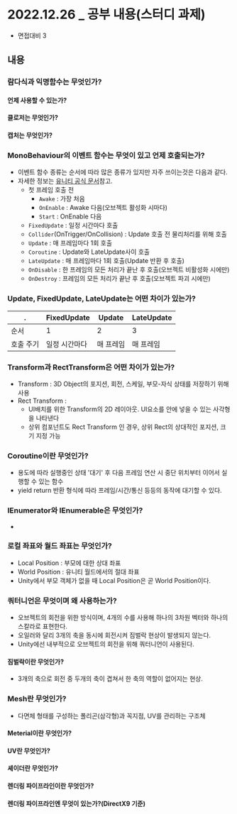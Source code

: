 # 2022.12.26 _ 공부 내용(스터디 과제)
- 면접대비 3

## 내용

### 람다식과 익명함수는 무엇인가?

#### 언제 사용할 수 있는가?

#### 클로저는 무엇인가?

#### 캡처는 무엇인가?

### MonoBehaviour의 이벤트 함수는 무엇이 있고 언제 호출되는가?
- 이벤트 함수 종류는 순서에 따라 많은 종류가 있지만 자주 쓰이는것은 다음과 같다.
- 자세한 정보는 [유니티 공식 문서](https://docs.unity3d.com/kr/2021.3/Manual/ExecutionOrder.html)참고.
  - 첫 프레임 호출 전
    - `Awake` : 가장 처음
    - `OnEnable` : Awake 다음(오브젝트 활성화 시마다)
    - `Start` : OnEnable 다음
  - `FixedUpdate` : 일정 시간마다 호출
  - `Collider`(OnTrigger/OnCollision) : Update 호출 전 물리처리를 위해 호출
  - `Update` : 매 프레임마다 1회 호출
  - `Coroutine` : Update와 LateUpdate사이 호출
  - `LateUpdate` : 매 프레임마다 1회 호출(Update 반환 후 호출)
  - `OnDisable` : 한 프레임의 모든 처리가 끝난 후 호출(오브젝트 비활성화 시에만)
  - `OnDestroy` : 프레임의 모든 처리가 끝난 후 호출(오브젝트 파괴 시에만)

### Update, FixedUpdate, LateUpdate는 어떤 차이가 있는가?

| .     | FixedUpdate | Update | LateUpdate |
|-------|-------------|--------|------------|
| 순서    | 1           | 2      | 3          |
| 호출 주기 | 일정 시간마다     | 매 프레임  | 매 프레임      |

### Transform과 RectTransform은 어떤 차이가 있는가?
- Transform : 3D Object의 포지션, 회전, 스케일, 부모-자식 상태를 저장하기 위해 사용
- Rect Transform :
  - UI배치를 위한 Transform의 2D 레이아웃. UI요소를 안에 넣을 수 있는 사각형을 나타낸다
  - 상위 컴포넌트도 Rect Transform 인 경우, 상위 Rect의 상대적인 포지션, 크기 지정 가능

### Coroutine이란 무엇인가?
- 용도에 따라 실행중인 상태 '대기' 후 다음 프레임 연산 시 중단 위치부터 이어서 실행할 수 있는 함수
- yield return 반환 형식에 따라 프레임/시간/통신 등등의 동작에 대기할 수 있다.

### IEnumerator와 IEnumerable은 무엇인가?
- 

### 로컬 좌표와 월드 좌표는 무엇인가?
- Local Position : 부모에 대한 상대 좌표
- World Position : 유니티 월드에서의 절대 좌표
- Unity에서 부모 객체가 없을 때 Local Position은 곧 World Position이다.

### 쿼터니언은 무엇이며 왜 사용하는가?
- 오브젝트의 회전을 위한 방식이며, 4개의 수를 사용해 하나의 3차원 벡터와 하나의 스칼라로 표현한다.
- 오일러와 달리 3개의 축을 동시에 회전시켜 짐벌락 현상이 발생되지 않는다.
- Unity에선 내부적으로 오브젝트의 회전을 위해 쿼터니언이 사용된다.

#### 짐벌락이란 무엇인가?
- 3개의 축으로 회전 중 두개의 축이 겹쳐서 한 축의 역할이 없어지는 현상.

### Mesh란 무엇인가?
- 다면체 형태를 구성하는 폴리곤(삼각형)과 꼭지점, UV를 관리하는 구조체

#### Meterial이란 무엇인가?

#### UV란 무엇인가?

#### 셰이더란 무엇인가?

#### 렌더링 파이프라인이란 무엇인가?

#### 렌더링 파이프라인엔 무엇이 있는가?(DirectX9 기준)